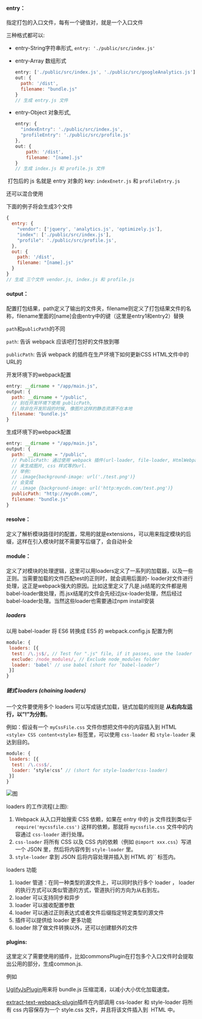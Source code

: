 ####  entry：

指定打包的入口文件，每有一个键值对，就是一个入口文件

三种格式都可以:

- entry-String字符串形式, `entry: './public/src/index.js'`

- entry-Array 数组形式

  ```javascript
  entry: ['./public/src/index.js', './public/src/googleAnalytics.js'],
  out: {
    path: '/dist',
    filename: "bundle.js"
  }  
  // 生成 entry.js 文件
  ```

- entry-Object 对象形式,

  ```javascript
  entry: {
    "indexEntry": './public/src/index.js',
    "profileEntry": './public/src/profile.js'
  },
  out: {
      path: '/dist',
      filename: "[name].js"
  }
  // 生成 index.js 和 profile.js 文件
  ```


​       打包后的 js 名就是 entry 对象的 key: `indexEnetr.js` 和 `profileEntry.js`

还可以混合使用

下面的例子将会生成3个文件

```javascript
{
  entry: {
    "vendor": ['jquery', 'analytics.js', 'optimizely.js'],
    "index": ['./public/src/index.js'],
    "profile": './public/src/profile.js',
  },
  out: {
    path: '/dist',
    filename: "[name].js"
  }
}
// 生成 三个文件 vendor.js, index.js 和 profile.js
```

#### output：

配置打包结果，path定义了输出的文件夹，filename则定义了打包结果文件的名称，filename里面的[name]会由entry中的键（这里是entry1和entry2）替换

`path`和`publicPath`的不同

`path`: 告诉 webpack 应该吧打包好的文件放到哪

`publicPath`: 告诉 webpack 的插件在生产环境下如何更新CSS HTML文件中的URL的

开发环境下的webpack配置

```javascript
entry: __dirname + "/app/main.js",
output: {
  path: __dirname + "/public",
  // 别在开发环境下使用 publicPath,
  // 除非在开发阶段的时候, 像图片这样的静态资源不在本地
  filename: "bundle.js"
}
```

生成环境下的webpack配置

```javascript
entry: __dirname + "/app/main.js",
output: {
  path: __dirname = "/public",
  // PublicPath: 通过使用 webpack 插件(url-loader, file-loader, HtmlWebpackPlugin 等等)
  // 来生成图片, css 样式等的url. 
  // 举例:
  // .image{background-image: url('./test.png')}
  // 会变成
  // .image {background-image: url('http:mycdn.com/test.png')}
  publicPath: "http://mycdn.com/",
  filename: "bundle.js"
}
```

#### resolve：

定义了解析模块路径时的配置，常用的就是extensions，可以用来指定模块的后缀，这样在引入模块时就不需要写后缀了，会自动补全

#### module：

定义了对模块的处理逻辑，这里可以用loaders定义了一系列的加载器，以及一些正则。当需要加载的文件匹配test的正则时，就会调用后面的-  loader对文件进行处理，这正是webpack强大的原因。比如这里定义了凡是.js结尾的文件都是用babel-loader做处理，而.jsx结尾的文件会先经过jsx-loader处理，然后经过babel-loader处理。当然这些loader也需要通过npm install安装

##### loaders

以用 babel-loader 将 ES6 转换成 ES5 的 webpack.config.js 配置为例

```javascript
module: {
 loaders: [{
  test: /\.js$/, // Test for ".js" file, if it passes, use the loader
  exclude: /node_modules/, // Exclude node_modules folder
  loader: 'babel' // use babel (short for ‘babel-loader’)
 }]
}
```

##### 链式 loaders (chaining loaders)

一个文件要使用多个 loaders 可以写成链式加载，链式加载的规则是 **从右向左运行，以”!”为分割**。

例如：假设有一个 `myCssFile.css` 文件你想把文件中的内容插入到 HTML ` <style> CSS content<style>` 标签里，可以使用 `css-loader` 和 `style-loader` 来达到目的。

```javascript
module: {
 loaders: [{
  test: /\.css$/,
  loader: ‘style!css’ // (short for style-loader!css-loader)
 }]
}
```

![图](https://cdn-images-1.medium.com/max/800/1*nes9iLmskmsD8Fp4Ek3u-A.png)

loaders 的工作流程(上图): 

1. Webpack 从入口开始搜索 CSS 依赖，如果在 entry 中的 js 文件找到类似于 `require('mycssfile.css')` 这样的依赖，那就将 `mycssfile.css` 文件中的内容通过 `css-loader` 进行处理。
2. `css-loader` 将所有 CSS 以及 CSS 内的依赖（例如 `@import xxx.css`）写进一个 JSON 里，然后将内容传到 `style-loader` 里。
3. `style-loader` 拿到 JSON 后将内容处理并插入到 HTML 的`` 标签内。

loaders 功能

1. loader 管道：在同一种类型的源文件上，可以同时执行多个 loader ， loader 的执行方式可以类似管道的方式，管道执行的方向为从右到左。
2. loader 可以支持同步和异步
3. loader 可以接收配置参数
4. loader 可以通过正则表达式或者文件后缀指定特定类型的源文件
5. 插件可以提供给 loader 更多功能
6. loader 除了做文件转换以外，还可以创建额外的文件

#### plugins: 

这里定义了需要使用的插件，比如commonsPlugin在打包多个入口文件时会提取出公用的部分，生成common.js.

例如

[UglifyJsPlugin](https://webpack.github.io/docs/list-of-plugins.html#uglifyjsplugin)用来将 bundle.js 压缩混淆，以减小大小优化加载速度。

[extract-text-webpack-plugin](https://github.com/webpack/extract-text-webpack-plugin)插件在内部调用 css-loader 和 style-loader 将所有 css 内容保存为一个 style.css 文件，并且将该文件插入到  HTML 中。

